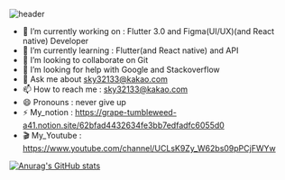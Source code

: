 
![header](https://capsule-render.vercel.app/api?type=Cylinder&color=auto&height=150&section=header&text=@fossil___95&fontSize=90&fontcolor=auto)

- 🔭 I’m currently working on : Flutter 3.0 and Figma(UI/UX)(and React native) Developer
- 🌱 I’m currently learning : Flutter(and React native) and API 
- 👯 I’m looking to collaborate on Git
- 🤔 I’m looking for help with Google and Stackoverflow
- 💬 Ask me about sky32133@kakao.com
- 📫 How to reach me : sky32133@kakao.com
- 😄 Pronouns : never give up
- ⚡ My_notion : https://grape-tumbleweed-a41.notion.site/62bfad4432634fe3bb7edfadfc6055d0
- 🎬 My_Youtube : https://www.youtube.com/channel/UCLsK9Zy_W62bs09pPCjFWYw

<!-- [![Top Langs](https://github-readme-stats.vercel.app/api/top-langs/?username=LeeHwaSeok)](https://github.com/LeeHwaSeok/github-readme-stats) -->
[![Anurag's GitHub stats](https://github-readme-stats.vercel.app/api?username=LeeHwaSeok)](https://github.com/LeeHwaSeok/github-readme-stats)
